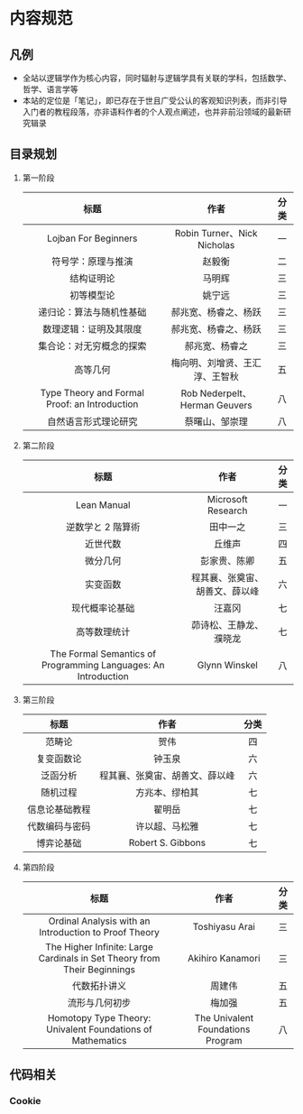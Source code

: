 # 内容规范

## 凡例
- 全站以逻辑学作为核心内容，同时辐射与逻辑学具有关联的学科，包括数学、哲学、语言学等
- 本站的定位是「笔记」，即已存在于世且广受公认的客观知识列表，而非引导入门者的教程段落，亦非语料作者的个人观点阐述，也并非前沿领域的最新研究辑录

## 目录规划
1. 第一阶段

    <div class="text-table">

    |                     标题                      |              作者              | 分类  |
    | :-------------------------------------------: | :----------------------------: | :---: |
    |             Lojban For Beginners              |  Robin Turner、Nick Nicholas   |  一   |
    |              符号学：原理与推演               |             赵毅衡             |  二   |
    |                  结构证明论                   |             马明辉             |  三   |
    |                  初等模型论                   |             姚宁远             |  三   |
    |           递归论：算法与随机性基础            |      郝兆宽、杨睿之、杨跃      |  三   |
    |            数理逻辑：证明及其限度             |      郝兆宽、杨睿之、杨跃      |  三   |
    |           集合论：对无穷概念的探索            |         郝兆宽、杨睿之         |  三   |
    |                   高等几何                    | 梅向明、刘增贤、王汇淳、王智秋 |  五   |
    | Type Theory and Formal Proof: an Introduction | Rob Nederpelt、Herman Geuvers  |  八   |
    |             自然语言形式理论研究              |         蔡曙山、邹崇理         |  八   |

    </div>

2. 第二阶段

    <div class="text-table">

    |                              标题                              |              作者              | 分类  |
    | :------------------------------------------------------------: | :----------------------------: | :---: |
    |                          Lean Manual                           |       Microsoft Research       |  一   |
    |                       逆数学と 2 階算術                        |            田中一之            |  三   |
    |                            近世代数                            |             丘维声             |  四   |
    |                            微分几何                            |          彭家贵、陈卿          |  五   |
    |                            实变函数                            | 程其襄、张奠宙、胡善文、薛以峰 |  六   |
    |                         现代概率论基础                         |             汪嘉冈             |  七   |
    |                          高等数理统计                          |     茆诗松、王静龙、濮晓龙     |  七   |
    | The Formal Semantics of Programming Languages: An Introduction |         Glynn Winskel          |  八   |

    </div>

3. 第三阶段

    <div class="text-table">

    |      标题      |              作者              | 分类  |
    | :------------: | :----------------------------: | :---: |
    |     范畴论     |              贺伟              |  四   |
    |   复变函数论   |             钟玉泉             |  六   |
    |    泛函分析    | 程其襄、张奠宙、胡善文、薛以峰 |  六   |
    |    随机过程    |         方兆本、缪柏其         |  七   |
    | 信息论基础教程 |             翟明岳             |  七   |
    | 代数编码与密码 |         许以超、马松雅         |  七   |
    |   博弈论基础   |       Robert S. Gibbons        |  七   |

    </div>

4. 第四阶段

    <div class="text-table">

    |                                   标题                                   |               作者                | 分类  |
    | :----------------------------------------------------------------------: | :-------------------------------: | :---: |
    |          Ordinal Analysis with an Introduction to Proof Theory           |          Toshiyasu Arai           |  三   |
    | The Higher Infinite: Large Cardinals in Set Theory from Their Beginnings |         Akihiro Kanamori          |  三   |
    |                               代数拓扑讲义                               |              周建伟               |  五   |
    |                              流形与几何初步                              |              梅加强               |  五   |
    |        Homotopy Type Theory: Univalent Foundations of Mathematics        | The Univalent Foundations Program |  八   |

    </div>

## 代码相关
### Cookie

